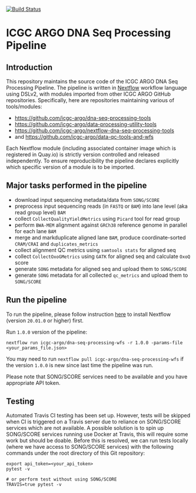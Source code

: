 [![Build Status](https://travis-ci.org/icgc-argo/dna-seq-processing-wfs.svg?branch=master)](https://travis-ci.org/icgc-argo/dna-seq-processing-wfs)
# ICGC ARGO DNA Seq Processing Pipeline


## Introduction

This repository maintains the source code of the ICGC ARGO DNA Seq Processing Pipeline. The pipeline is written
in [Nextflow](https://www.nextflow.io/) workflow language using DSLv2, with modules imported from other ICGC
ARGO GitHub repositories. Specifically, here are repositories maintaining various of tools/modules:

* https://github.com/icgc-argo/dna-seq-processing-tools
* https://github.com/icgc-argo/data-processing-utility-tools
* https://github.com/icgc-argo/nextflow-dna-seq-processing-tools
* and https://github.com/icgc-argo/data-qc-tools-and-wfs

Each Nextflow module (including associated container image which is registered in Quay.io) is strictly
version controlled and released independently. To ensure reproducibility the pipeline declares explicitly
which specific version of a module is to be imported.

## Major tasks performed in the pipeline
* download input sequencing metadata/data from `SONG/SCORE`
* preprocess input sequencing reads (in `FASTQ` or `BAM`) into lane level (aka read group level) `BAM`
* collect `CollectQualityYieldMetrics` using `Picard` tool for read group
* perform `BWA-MEM` alignment against `GRCh38` reference genome in parallel for each lane `BAM`
* merge and markduplicate aligned lane `BAM`, produce coordinate-sorted `CRAM/CRAI` and `duplicates_metrics`
* collect alignment QC metrics using `samtools stats` for aligned seq
* collect `CollectOxoGMetrics` using `GATK` for aligned seq and calculate `OxoQ` score
* generate `SONG` metadata for aligned seq and upload them to `SONG/SCORE`
* generate `SONG` metadata for all collected `qc_metrics` and upload them to `SONG/SCORE`

## Run the pipeline

To run the pipeline, please follow instruction [here](https://www.nextflow.io/docs/latest/getstarted.html#installation) to install Nextflow (version `20.01.0` or higher) first.

Run `1.0.0` version of the pipeline:
```
nextflow run icgc-argo/dna-seq-processing-wfs -r 1.0.0 -params-file <your_params_file.json>
```

You may need to run `nextflow pull icgc-argo/dna-seq-processing-wfs` if the version `1.0.0` is new since last time the pipeline was run.

Please note that SONG/SCORE services need to be available and you have appropriate API token.

## Testing

Automated Travis CI testing has been set up. However, tests will be skipped when CI is triggered on a Travis server due to reliance on SONG/SCORE services which are not available. A possible solution is to spin up
SONG/SCORE services running use Docker at Travis, this will require some work but should be doable. Before this
is resolved, we can run tests locally (where we have access to SONG/SCORE services) with the following commands under the root
directory of this Git repository:

```
export api_token=<your_api_token>
pytest -v

# or perform test without using SONG/SCORE
TRAVIS=true pytest -v
```
